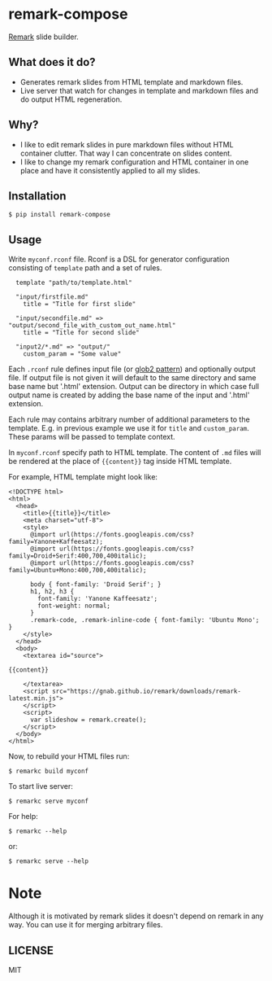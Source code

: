 # remark-compose

[Remark](https://remarkjs.com/) slide builder.

## What does it do?

- Generates remark slides from HTML template and markdown files.
- Live server that watch for changes in template and markdown files and 
  do output HTML regeneration. 

## Why?

- I like to edit remark slides in pure markdown files without HTML container
  clutter. That way I can concentrate on slides content.
- I like to change my remark configuration and HTML container in one place and
  have it consistently applied to all my slides.


## Installation


    $ pip install remark-compose


## Usage

Write `myconf.rconf` file. Rconf is a DSL for generator configuration consisting
of `template` path and a set of rules.

      template "path/to/template.html"

      "input/firstfile.md"
        title = "Title for first slide"

      "input/secondfile.md" => "output/second_file_with_custom_out_name.html"
        title = "Title for second slide"

      "input2/*.md" => "output/"
        custom_param = "Some value"


Each `.rconf` rule defines input file (or [glob2
pattern](https://github.com/miracle2k/python-glob2/)) and optionally output
file. If output file is not given it will default to the same directory and
same base name but '.html' extension. Output can be directory in which case
full output name is created by adding the base name of the input and '.html'
extension.

Each rule may contains arbitrary number of additional parameters to the
template. E.g. in previous example we use it for `title` and `custom_param`.
These params will be passed to template context.

In `myconf.rconf` specify path to HTML template. The content of `.md` files will
be rendered at the place of `{{content}}` tag inside HTML template.

For example, HTML template might look like:


    <!DOCTYPE html>
    <html>
      <head>
        <title>{{title}}</title>
        <meta charset="utf-8">
        <style>
          @import url(https://fonts.googleapis.com/css?family=Yanone+Kaffeesatz);
          @import url(https://fonts.googleapis.com/css?family=Droid+Serif:400,700,400italic);
          @import url(https://fonts.googleapis.com/css?family=Ubuntu+Mono:400,700,400italic);

          body { font-family: 'Droid Serif'; }
          h1, h2, h3 {
            font-family: 'Yanone Kaffeesatz';
            font-weight: normal;
          }
          .remark-code, .remark-inline-code { font-family: 'Ubuntu Mono'; }
        </style>
      </head>
      <body>
        <textarea id="source">

    {{content}}

        </textarea>
        <script src="https://gnab.github.io/remark/downloads/remark-latest.min.js">
        </script>
        <script>
          var slideshow = remark.create();
        </script>
      </body>
    </html>




Now, to rebuild your HTML files run:

    $ remarkc build myconf


To start live server:

    $ remarkc serve myconf


For help:

    $ remarkc --help


or:

    $ remarkc serve --help


# Note

Although it is motivated by remark slides it doesn't depend on remark in any
way. You can use it for merging arbitrary files.

## LICENSE

MIT

